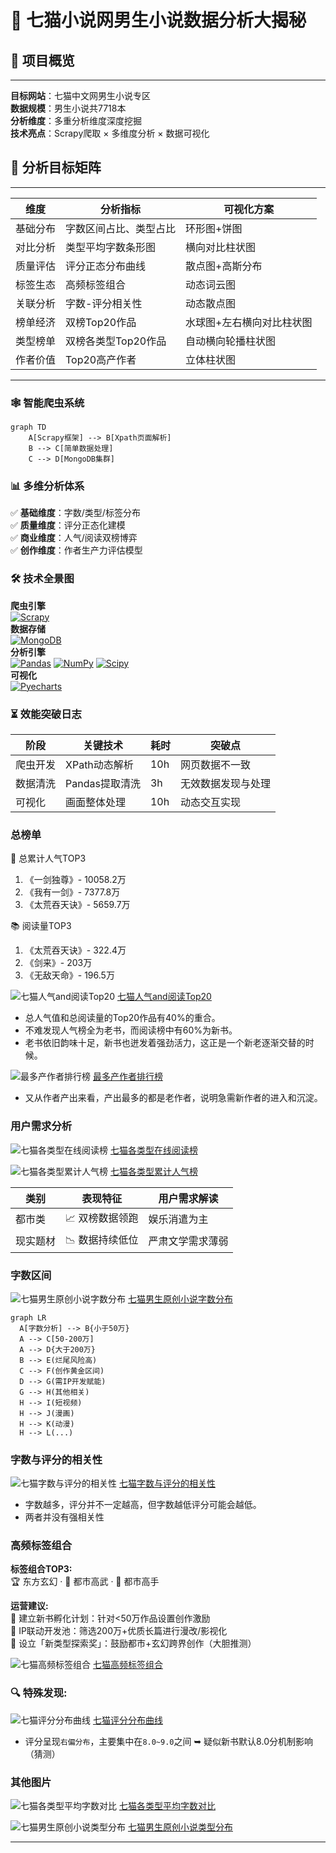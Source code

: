 # 🚀 七猫小说网男生小说数据分析大揭秘
    
## 🌟 项目概览

---

**目标网站**：七猫中文网男生小说专区  
**数据规模**：男生小说共7718本  
**分析维度**：多重分析维度深度挖掘  
**技术亮点**：Scrapy爬取 × 多维度分析 × 数据可视化

## 🎯 分析目标矩阵

---

| 维度   | 分析指标         | 可视化方案         |
|------|--------------|---------------|
| 基础分布 | 字数区间占比、类型占比  | 环形图+饼图        |
| 对比分析 | 类型平均字数条形图    | 横向对比柱状图       |
| 质量评估 | 评分正态分布曲线     | 散点图+高斯分布      |
| 标签生态 | 高频标签组合       | 动态词云图         |
| 关联分析 | 字数-评分相关性     | 动态散点图         |
| 榜单经济 | 双榜Top20作品    | 水球图+左右横向对比柱状图 |
| 类型榜单 | 双榜各类型Top20作品 | 自动横向轮播柱状图     |
| 作者价值 | Top20高产作者    | 立体柱状图         |

---

### 🕸️ 智能爬虫系统
```mermaid
graph TD
    A[Scrapy框架] --> B[Xpath页面解析]
    B --> C[简单数据处理]
    C --> D[MongoDB集群]
```

### 📊 多维分析体系
✅ **基础维度**：字数/类型/标签分布  
✅ **质量维度**：评分正态化建模  
✅ **商业维度**：人气/阅读双榜博弈  
✅ **创作维度**：作者生产力评估模型  

### 🛠️ 技术全景图
**爬虫引擎**  
[![Scrapy](https://img.shields.io/badge/Scrapy-2.12+-green)](https://scrapy.org)  
**数据存储**  
[![MongoDB](https://img.shields.io/badge/MongoDB-4.10+-blue)](https://mongodb.p2hp.com/)  
**分析引擎**  
[![Pandas](https://img.shields.io/badge/Pandas-2.2+-red)](https://pandas.pydata.org/)
[![NumPy](https://img.shields.io/badge/NumPy-2.1+-orange)](https://numpy.org/)
[![Scipy](https://img.shields.io/badge/Scipy-1.14+-yellow)](https://docs.scipy.org/)  
**可视化**  
[![Pyecharts](https://img.shields.io/badge/Pyecharts-2.0+-purple)](https://pyecharts.org/)  

### ⏳ 效能突破日志
| 阶段   | 关键技术       | 耗时  | 突破点       |
|------|------------|-----|-----------|
| 爬虫开发 | XPath动态解析  | 10h | 网页数据不一致   |
| 数据清洗 | Pandas提取清洗 | 3h  | 无效数据发现与处理 |
| 可视化  | 画面整体处理     | 10h | 动态交互实现    |

### 总榜单

👑 总累计人气TOP3
1. 《一剑独尊》- 10058.2万
2. 《我有一剑》- 7377.8万
3. 《太荒吞天诀》- 5659.7万

📚 阅读量TOP3
1. 《太荒吞天诀》- 322.4万
2. 《剑来》- 203万
3. 《无敌天命》- 196.5万

![七猫人气and阅读Top20](https://themilkyway01.github.io/qimao-novels-analysis/images/七猫人气and阅读Top20.png)
[七猫人气and阅读Top20](https://themilkyway01.github.io/qimao-novels-analysis/images/七猫人气and阅读Top20.html)

- 总人气值和总阅读量的Top20作品有40%的重合。
- 不难发现人气榜全为老书，而阅读榜中有60%为新书。
- 老书依旧韵味十足，新书也迸发着强劲活力，这正是一个新老逐渐交替的时候。

![最多产作者排行榜](https://themilkyway01.github.io/qimao-novels-analysis/images/最多产作者排行榜.png)
[最多产作者排行榜](https://themilkyway01.github.io/qimao-novels-analysis/images/最多产作者排行榜.html)

- 又从作者产出来看，产出最多的都是老作者，说明急需新作者的进入和沉淀。

### 用户需求分析

![七猫各类型在线阅读榜](https://themilkyway01.github.io/qimao-novels-analysis/images/七猫各类型在线阅读榜.png)
[七猫各类型在线阅读榜](https://themilkyway01.github.io/qimao-novels-analysis/images/七猫各类型在线阅读榜.html)

![七猫各类型累计人气榜](https://themilkyway01.github.io/qimao-novels-analysis/images/七猫各类型累计人气榜.png)
[七猫各类型累计人气榜](https://themilkyway01.github.io/qimao-novels-analysis/images/七猫各类型累计人气榜.html)

| 类别   | 表现特征      | 用户需求解读   |
|------|-----------|----------|
| 都市类  | 📈 双榜数据领跑 | 娱乐消遣为主   |
| 现实题材 | 📉 数据持续低位 | 严肃文学需求薄弱 |

### 字数区间

![七猫男生原创小说字数分布](https://themilkyway01.github.io/qimao-novels-analysis/images/七猫男生原创小说字数分布.png)
[七猫男生原创小说字数分布](https://themilkyway01.github.io/qimao-novels-analysis/images/七猫男生原创小说字数分布.html)

```mermaid
graph LR
  A[字数分析] --> B{小于50万}
  A --> C[50-200万]
  A --> D{大于200万}
  B --> E(烂尾风险高)
  C --> F(创作黄金区间)
  D --> G(需IP开发赋能)
  G --> H(其他相关)
  H --> I(短视频)
  H --> J(漫画)
  H --> K(动漫)
  H --> L(...)
```

### 字数与评分的相关性

![七猫字数与评分的相关性](https://themilkyway01.github.io/qimao-novels-analysis/images/七猫字数与评分的相关性.png)
[七猫字数与评分的相关性](https://themilkyway01.github.io/qimao-novels-analysis/images/七猫字数与评分的相关性.html)

- 字数越多，评分并不一定越高，但字数越低评分可能会越低。
- 两者并没有强相关性

### 高频标签组合

**标签组合TOP3:**  
🏆 东方玄幻 · 🥈 都市高武 · 🥉 都市高手

**运营建议:**  
📱 建立新书孵化计划：针对<50万作品设置创作激励  
🎥 IP联动开发池：筛选200万+优质长篇进行漫改/影视化  
🏅 设立「新类型探索奖」：鼓励都市+玄幻跨界创作（大胆推测）  

![七猫高频标签组合](https://themilkyway01.github.io/qimao-novels-analysis/images/七猫高频标签组合.png)
[七猫高频标签组合](https://themilkyway01.github.io/qimao-novels-analysis/images/七猫高频标签组合.html)

### 🔍 特殊发现:

![七猫评分分布曲线](https://themilkyway01.github.io/qimao-novels-analysis/images/七猫评分分布曲线.png)
[七猫评分分布曲线](https://themilkyway01.github.io/qimao-novels-analysis/images/七猫评分分布曲线.html)

- 评分呈现`右偏分布`，主要集中在`8.0~9.0`之间 ➥ 疑似新书默认8.0分机制影响（猜测）

### 其他图片

![七猫各类型平均字数对比](https://themilkyway01.github.io/qimao-novels-analysis/images/七猫各类型平均字数对比.png)
[七猫各类型平均字数对比](https://themilkyway01.github.io/qimao-novels-analysis/images/七猫各类型平均字数对比.html)

![七猫男生原创小说类型分布](https://themilkyway01.github.io/qimao-novels-analysis/images/七猫男生原创小说类型分布.png)
[七猫男生原创小说类型分布](https://themilkyway01.github.io/qimao-novels-analysis/images/七猫男生原创小说类型分布.html)

---
